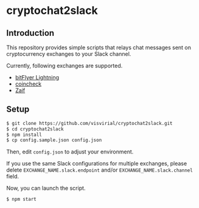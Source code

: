 cryptochat2slack
================

Introduction
------------

This repository provides simple scripts that relays chat messages sent on cryptocurrency exchanges to your Slack channel.

Currently, following exchanges are supported.

 * [bitFlyer Lightning](https://lightning.bitflyer.jp/)
 * [coincheck](https://coincheck.jp/exchange)
 * [Zaif](https://zaif.jp/)



Setup
-----

``` bash
$ git clone https://github.com/visvirial/cryptochat2slack.git
$ cd cryptochat2slack
$ npm install
$ cp config.sample.json config.json
```

Then, edit `config.json` to adjust your environment.

If you use the same Slack configurations for multiple exchanges, please delete `EXCHANGE_NAME.slack.endpoint` and/or
`EXCHANGE_NAME.slack.channel` field.

Now, you can launch the script.

``` bash
$ npm start
```



